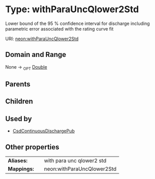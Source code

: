 
# Type: withParaUncQlower2Std


Lower bound of the 95 % confidence interval for discharge including parametric error associated with the rating curve fit

URI: [neon:withParaUncQlower2Std](https://data.neonscience.org/withParaUncQlower2Std)


## Domain and Range

None ->  <sub>OPT</sub> [Double](types/Double.md)

## Parents


## Children


## Used by

 * [CsdContinuousDischargePub](CsdContinuousDischargePub.md)

## Other properties

|  |  |  |
| --- | --- | --- |
| **Aliases:** | | with para unc qlower2 std |
| **Mappings:** | | neon:withParaUncQlower2Std |


